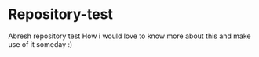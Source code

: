 # Repository-test
Abresh repository test
How i would love to know more about this and make use of it someday :) 
